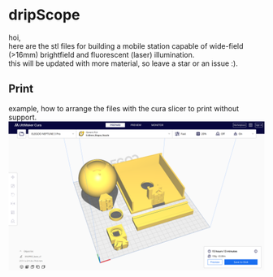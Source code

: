 # dripScope  
hoi,  
here are the stl files for building a mobile station capable of wide-field (>16mm) brightfield and fluorescent (laser) illumination.  
this will be updated with more material, so leave a star or an issue :).  
## Print
example, how to arrange the files with the cura slicer to print without support.  
![example, how to arrange the files with the cura slicer to print without support.](cura_example.png?raw=true)


